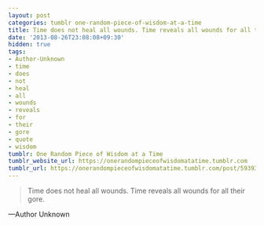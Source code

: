 ```yaml
---
layout: post
categories: tumblr one-random-piece-of-wisdom-at-a-time
title: Time does not heal all wounds. Time reveals all wounds for all their gore.
date: '2013-08-26T23:08:08+09:30'
hidden: true
tags:
- Author-Unknown
- time
- does
- not
- heal
- all
- wounds
- reveals
- for
- their
- gore
- quote
- wisdom
tumblr: One Random Piece of Wisdom at a Time
tumblr_website_url: https://onerandompieceofwisdomatatime.tumblr.com
tumblr_url: https://onerandompieceofwisdomatatime.tumblr.com/post/59393626932/time-does-not-heal-all-wounds-time-reveals-all
---
```

> Time does not heal all wounds. Time reveals all wounds for all their gore.

—Author Unknown
